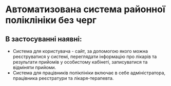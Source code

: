 # Автоматизована система районної поліклініки без черг

## В застосуванні наявні:
+ Система для користувача - сайт, за допомогою якого можна реєструватися у системі, переглядати інформацію про лікарів та результати прийомів у особистому кабінеті, записуватися та відміняти прийоми.
+ Система для працівників поліклініки включає в себе адміністратора, працівника реєстратури та лікаря-терапевта.
